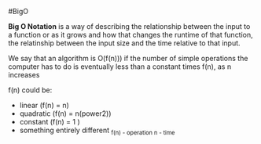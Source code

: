 #BigO

**Big O Notation** is a way of describing the relationship between the input to a function or as it grows and how that changes the runtime of that function, the relatinship between the input size and the time relative to that input.

We say that an algorithm is O(f(n))) if the number of simple operations the computer has to do is eventually less than a constant times f(n), as n increases

f(n) could be:

- linear (f(n) = n)
- quadratic (f(n) = n(power2))
- constant (f(n) = 1 )
- something entirely different
  <sub>f(n) - operation n - time</sub>
